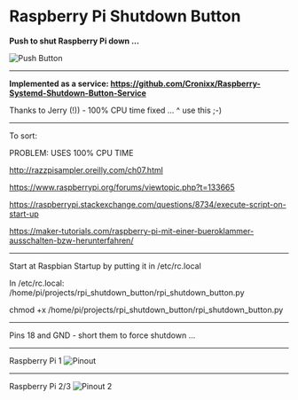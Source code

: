 # Raspberry Pi Shutdown Button

**Push to shut Raspberry Pi down ...**

![Push Button](https://static.thenounproject.com/png/509859-200.png)

---

**Implemented as a service: https://github.com/Cronixx/Raspberry-Systemd-Shutdown-Button-Service**

Thanks to Jerry (!)) - 100% CPU time fixed ... ^ use this ;-)

---


To sort:

PROBLEM: USES 100% CPU TIME

http://razzpisampler.oreilly.com/ch07.html

https://www.raspberrypi.org/forums/viewtopic.php?t=133665

https://raspberrypi.stackexchange.com/questions/8734/execute-script-on-start-up

https://maker-tutorials.com/raspberry-pi-mit-einer-bueroklammer-ausschalten-bzw-herunterfahren/

---

Start at Raspbian Startup by putting it in /etc/rc.local

In /etc/rc.local: /home/pi/projects/rpi_shutdown_button/rpi_shutdown_button.py

chmod +x /home/pi/projects/rpi_shutdown_button/rpi_shutdown_button.py

---

Pins 18 and GND - short them to force shutdown ...

---
Raspberry Pi 1
![Pinout](http://razzpisampler.oreilly.com/images/rpck_1101.png)

---

Raspberry Pi 2/3
![Pinout 2](https://www.jameco.com/Jameco/workshop/circuitnotes/raspberry_pi_circuit_note_fig2.jpg)
